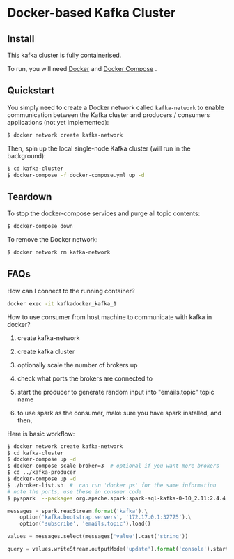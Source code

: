 # Docker-based Kafka Cluster

## Install

This kafka cluster is fully containerised.

To run, you will need [Docker](https://docs.docker.com/install/) and [Docker Compose](https://docs.docker.com/compose/) .

## Quickstart

You simply need to create a Docker network called `kafka-network` to enable communication between the Kafka cluster and producers / consumers applications (not yet implemented):

```bash
$ docker network create kafka-network
```

Then, spin up the local single-node Kafka cluster (will run in the background):

```bash
$ cd kafka-cluster
$ docker-compose -f docker-compose.yml up -d
```

## Teardown

To stop the docker-compose services and purge all topic contents:

```bash
$ docker-compose down
```

To remove the Docker network:

```bash
$ docker network rm kafka-network
```

## FAQs

How can I connect to the running container?

```bash
docker exec -it kafkadocker_kafka_1
```

How to use consumer from host machine to communicate with kafka in docker?

1. create kafka-network

2. create kafka cluster

3. optionally scale the number of brokers up

4. check what ports the brokers are connected to

5. start the producer to generate random input into "emails.topic" topic name

6. to use spark as the consumer, make sure you have spark installed, and then,


Here is basic workflow:


```bash
$ docker network create kafka-network
$ cd kafka-cluster
$ docker-compose up -d
$ docker-compose scale broker=3  # optional if you want more brokers
$ cd ../kafka-producer
$ docker-compose up -d
$ ./broker-list.sh  #  can run 'docker ps' for the same information
# note the ports, use these in consuer code
$ pyspark  --packages org.apache.spark:spark-sql-kafka-0-10_2.11:2.4.4
```
```python
messages = spark.readStream.format('kafka').\
    option('kafka.bootstrap.servers', '172.17.0.1:32775').\
    option('subscribe', 'emails.topic').load()

values = messages.select(messages['value'].cast('string'))

query = values.writeStream.outputMode('update').format('console').start()
```

